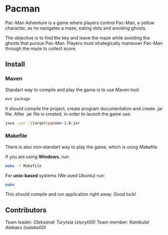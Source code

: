 # Pacman

Pac-Man Adventure is a game where players control Pac-Man, 
a yellow character, as he navigates a maze, eating dots and avoiding ghosts. 

The objective is to find the key and leave the maze while avoiding the ghosts that pursue Pac-Man. 
Players must strategically maneuver Pac-Man through the maze to collect score.

## Install

### Maven
Standart way to compile and play the game is to use Maven tool:
```bash
mvn package
```

It should compile the project, create program documentation and create .jar file.
After .jar file is created, in order to launch the game use:

```bash
java -jar .\target\pacman-1.0.jar
```

### Makefile

There is also non-standart way to play the game, which is using Makefile.

If you are using **Windows**, run:

```bash
make -f Makefile
```

For **unix-based** systems (We used Ubuntu) run:

```bash
make
```

This should compile and run application right away. Good luck!

## Contributors

Team leader: *Oleksandr Turytsia (xturyt00)*
Team member: *Kambulat Alakaev (xalaka00)*